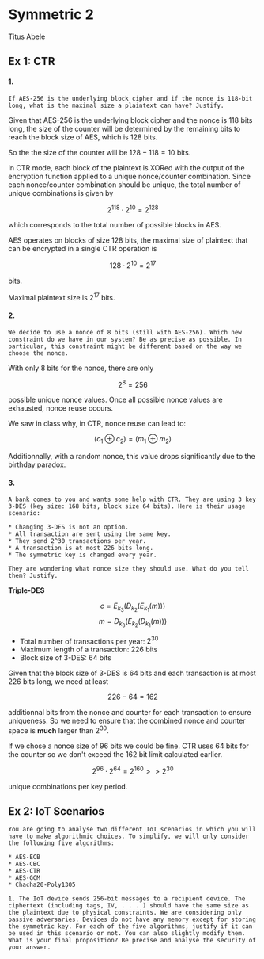 # Symmetric 2
Titus Abele
## Ex 1: CTR
#### 1.
```
If AES-256 is the underlying block cipher and if the nonce is 118-bit long, what is the maximal size a plaintext can have? Justify.
```

Given that AES-256 is the underlying block cipher and the nonce is 118 bits long, the size of the counter will be determined by the remaining bits to reach the block size of AES, which is 128 bits.

So the the size of the counter will be $128 - 118 = 10$ bits.

In CTR mode, each block of the plaintext is XORed with the output of the encryption function applied to a unique nonce/counter combination. Since each nonce/counter combination should be unique, the total number of unique combinations is given by 

$$2^{118} \cdot 2^{10} = 2^{128}$$ 

which corresponds to the total number of possible blocks in AES.

AES operates on blocks of size $128$ bits, the maximal size of plaintext that can be encrypted in a single CTR operation is 

$$128 \cdot 2^{10} = 2^{17}$$

bits.

Maximal plaintext size is $2^{17}$ bits.

#### 2.
```
We decide to use a nonce of 8 bits (still with AES-256). Which new constraint do we have in our system? Be as precise as possible. In particular, this constraint might be different based on the way we choose the nonce.
```

With only 8 bits for the nonce, there are only 

$$2^8 = 256$$

possible unique nonce values. Once all possible nonce values are exhausted, nonce reuse occurs.

We saw in class why, in CTR, nonce reuse can lead to:

$$ (c_1 \oplus c_2) = (m_1 \oplus m_2)$$

Additionnally, with a random nonce, this value drops significantly due to the birthday paradox.


#### 3.
```
A bank comes to you and wants some help with CTR. They are using 3 key 3-DES (key size: 168 bits, block size 64 bits). Here is their usage scenario:

* Changing 3-DES is not an option.
* All transaction are sent using the same key.
* They send 2^30 transactions per year.
* A transaction is at most 226 bits long.
* The symmetric key is changed every year.

They are wondering what nonce size they should use. What do you tell them? Justify.
```

**Triple-DES**

$$c = E_{k_3}(D_{k_2}(E_{k_1}(m)))$$
$$m = D_{k_3}(E_{k_2}(D_{k_1}(m)))$$

* Total number of transactions per year: $2^{30}$ 
* Maximum length of a transaction: $226$ bits
* Block size of 3-DES: $64$ bits

Given that the block size of 3-DES is $64$ bits and each transaction is at most $226$ bits long, we need at least

$$226-64 = 162$$

additionnal bits from the nonce and counter for each transaction to ensure uniqueness. So we need to ensure that the combined nonce and counter space is **much** larger than $2^{30}$.

If we chose a nonce size of $96$ bits we could be fine. CTR uses $64$ bits for the counter so we don't exceed the $162$ bit limit calculated earlier.

$$2^{96} \cdot 2^{64} = 2^{160} \gt\gt 2^{30}$$

unique combinations per key period. 

## Ex 2: IoT Scenarios
```
You are going to analyse two different IoT scenarios in which you will have to make algorithmic choices. To simplify, we will only consider the following five algorithms:

* AES-ECB
* AES-CBC
* AES-CTR
* AES-GCM
* Chacha20-Poly1305
```
```
1. The IoT device sends 256-bit messages to a recipient device. The ciphertext (including tags, IV, . . . ) should have the same size as the plaintext due to physical constraints. We are considering only passive adversaries. Devices do not have any memory except for storing the symmetric key. For each of the five algorithms, justify if it can be used in this scenario or not. You can also slightly modify them. What is your final proposition? Be precise and analyse the security of your answer.
```
